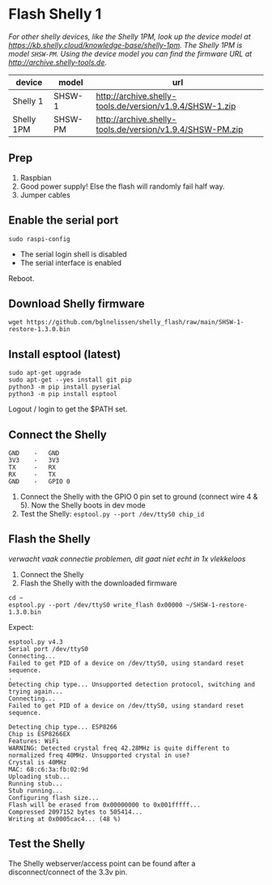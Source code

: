 # Flash Shelly 1

_For other shelly devices, like the Shelly 1PM, look up the device model at <https://kb.shelly.cloud/knowledge-base/shelly-1pm>. The Shelly 1PM is model `SHSW-PM`. Using the device model you can find the firmware URL at <http://archive.shelly-tools.de>._

| device | model| url |
| --- | --- | --- |
| Shelly 1 | SHSW-1 | <http://archive.shelly-tools.de/version/v1.9.4/SHSW-1.zip> |
| Shelly 1PM | SHSW-PM | <http://archive.shelly-tools.de/version/v1.9.4/SHSW-PM.zip> |

## Prep

1. Raspbian
2. Good power supply! Else the flash will randomly fail half way.
3. Jumper cables

## Enable the serial port

```
sudo raspi-config
```

- The serial login shell is disabled
- The serial interface is enabled

Reboot.

## Download Shelly firmware

```
wget https://github.com/bglnelissen/shelly_flash/raw/main/SHSW-1-restore-1.3.0.bin
```

## Install esptool (latest)

```
sudo apt-get upgrade
sudo apt-get --yes install git pip
python3 -m pip install pyserial
python3 -m pip install esptool
```

Logout / login to get the $PATH set.

## Connect the Shelly

```
GND    -   GND
3V3    -   3V3
TX     -   RX
RX     -   TX
GND    -   GPIO 0
``` 

1. Connect the Shelly with the GPIO 0 pin set to ground (connect wire 4 & 5). Now the Shelly boots in dev mode
2. Test the Shelly: `esptool.py --port /dev/ttyS0 chip_id`

## Flash the Shelly

_verwacht vaak connectie problemen, dit gaat niet echt in 1x vlekkeloos_

1. Connect the Shelly
2. Flash the Shelly with the downloaded firmware

```
cd ~
esptool.py --port /dev/ttyS0 write_flash 0x00000 ~/SHSW-1-restore-1.3.0.bin
```

Expect:

```
esptool.py v4.3
Serial port /dev/ttyS0
Connecting...
Failed to get PID of a device on /dev/ttyS0, using standard reset sequence.
.
Detecting chip type... Unsupported detection protocol, switching and trying again...
Connecting...
Failed to get PID of a device on /dev/ttyS0, using standard reset sequence.

Detecting chip type... ESP8266
Chip is ESP8266EX
Features: WiFi
WARNING: Detected crystal freq 42.28MHz is quite different to normalized freq 40MHz. Unsupported crystal in use?
Crystal is 40MHz
MAC: 68:c6:3a:fb:02:9d
Uploading stub...
Running stub...
Stub running...
Configuring flash size...
Flash will be erased from 0x00000000 to 0x001fffff...
Compressed 2097152 bytes to 505414...
Writing at 0x0005cac4... (48 %)
```

## Test the Shelly

The Shelly webserver/access point can be found after a disconnect/connect of the 3.3v pin.
